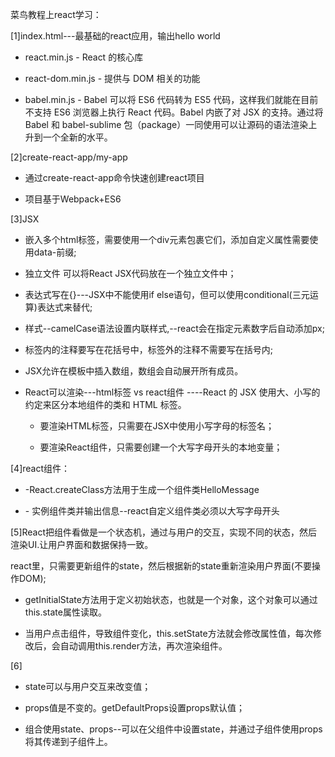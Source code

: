 菜鸟教程上react学习：

[1]index.html---最基础的react应用，输出hello world

* react.min.js - React 的核心库

* react-dom.min.js - 提供与 DOM 相关的功能

* babel.min.js - Babel 可以将 ES6 代码转为 ES5 代码，这样我们就能在目前不支持 ES6 浏览器上执行 React 代码。Babel 内嵌了对 JSX 的支持。通过将 Babel 和 babel-sublime 包（package）一同使用可以让源码的语法渲染上升到一个全新的水平。

[2]create-react-app/my-app

* 通过create-react-app命令快速创建react项目

* 项目基于Webpack+ES6

[3]JSX

* 嵌入多个html标签，需要使用一个div元素包裹它们，添加自定义属性需要使用data-前缀;

* 独立文件 可以将React JSX代码放在一个独立文件中；

* 表达式写在{}---JSX中不能使用if else语句，但可以使用conditional(三元运算)表达式来替代;

* 样式--camelCase语法设置内联样式,--react会在指定元素数字后自动添加px;

* 标签内的注释要写在花括号中，标签外的注释不需要写在括号内;

* JSX允许在模板中插入数组，数组会自动展开所有成员。

* React可以渲染---html标签 vs react组件
  ----React 的 JSX 使用大、小写的约定来区分本地组件的类和 HTML 标签。
  
    * 要渲染HTML标签，只需要在JSX中使用小写字母的标签名；
    
    * 要渲染React组件，只需要创建一个大写字母开头的本地变量；
    
[4]react组件：

* -React.createClass方法用于生成一个组件类HelloMessage

* -<HelloMessage/> 实例组件类并输出信息--react自定义组件类必须以大写字母开头

[5]React把组件看做是一个状态机，通过与用户的交互，实现不同的状态，然后渲染UI.让用户界面和数据保持一致。

react里，只需要更新组件的state，然后根据新的state重新渲染用户界面(不要操作DOM);

* getInitialState方法用于定义初始状态，也就是一个对象，这个对象可以通过this.state属性读取。

* 当用户点击组件，导致组件变化，this.setState方法就会修改属性值，每次修改后，会自动调用this.render方法，再次渲染组件。

[6] 

* state可以与用户交互来改变值；

* props值是不变的。getDefaultProps设置props默认值；

* 组合使用state、props--可以在父组件中设置state，并通过子组件使用props将其传递到子组件上。
 

